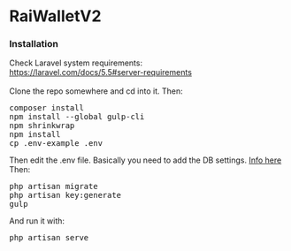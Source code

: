 # RaiWalletV2

<h3>Installation</h3>
<p>
Check Laravel system requirements: <br/>
<a href="https://laravel.com/docs/5.5#server-requirements" target="_blank">https://laravel.com/docs/5.5#server-requirements</a><br/><br/>
Clone the repo somewhere and cd into it. Then:<br/>
<pre>
composer install
npm install --global gulp-cli
npm shrinkwrap
npm install
cp .env-example .env
</pre>
<p>
Then edit the .env file. Basically you need to add the DB settings. <a href="https://laravel.com/docs/5.5/database" target="_blank">Info here</a>
<br/>
Then:
</p>
<pre>
php artisan migrate
php artisan key:generate
gulp
</pre>
And run it with:
<pre>
php artisan serve
</pre>
